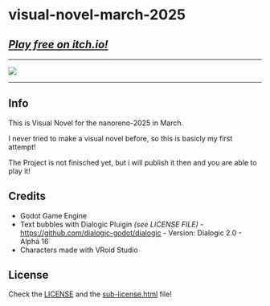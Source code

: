 # visual-novel-march-2025

## ***[Play free on itch.io!](https://shadowdara.itch.io/visual-novel-march-2025)***

---

![](https://i.imgur.com/GqciJeB.png)

---

## Info

This is Visual Novel for the nanoreno-2025 in March.

I never tried to make a visual novel before, so this is basicly my first attempt!

The Project is not finisched yet, but i will publish it then and you
are able to play it!

## Credits
- Godot Game Engine
- Text bubbles with Dialogic Pluigin *(see LICENSE FILE)* - https://github.com/dialogic-godot/dialogic - Version: Dialogic 2.0 - Alpha 16
- Characters made with VRoid Studio

## License
Check the [LICENSE](LICENSE) and the [sub-license.html](sub-license.html) file!
